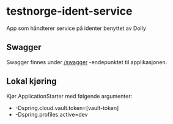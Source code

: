 # testnorge-ident-service
App som håndterer service på identer benyttet av Dolly

## Swagger
Swagger finnes under [/swagger](https://testnorge-ident-service.dev.adeo.no/swagger) -endepunktet til applikasjonen.

## Lokal kjøring
Kjør ApplicationStarter med følgende argumenter:
 - -Dspring.cloud.vault.token=[vault-token]
 - -Dspring.profiles.active=dev
